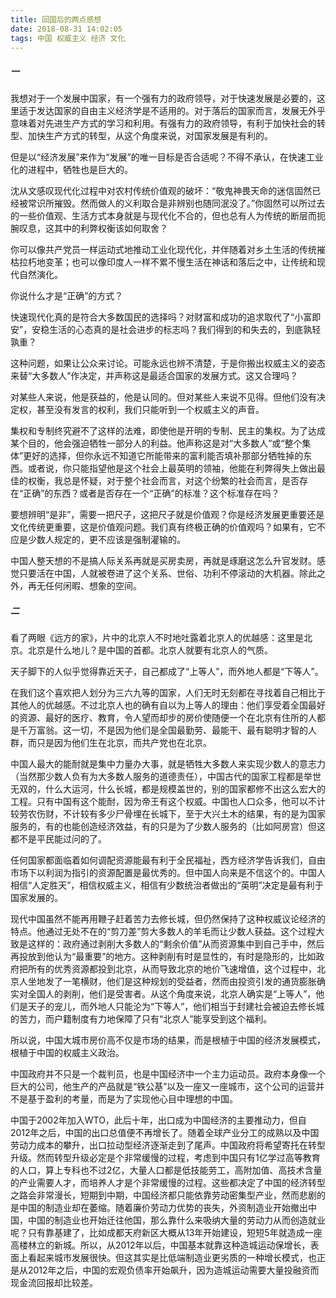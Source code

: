 ```yaml
---
title: 回国后的两点感想
date: 2018-08-31 14:02:05
tags: 中国 权威主义 经济 文化
---
```


##### 一

我想对于一个发展中国家，有一个强有力的政府领导，对于快速发展是必要的，这里适于发达国家的自由主义经济学是不适用的。对于落后的国家而言，发展无外乎意味着对先进生产方式的学习和利用。有强有力的政府领导，有利于加快社会的转型、加快生产方式的转型，从这个角度来说，对国家发展是有利的。

但是以“经济发展”来作为“发展”的唯一目标是否合适呢？不得不承认，在快速工业化的进程中，牺牲也是巨大的。

沈从文感叹现代化过程中对农村传统价值观的破坏：“敬鬼神畏天命的迷信固然已经被常识所摧毁。然而做人的义利取合是非辨别也随同泯没了。”你固然可以所过去的一些价值观、生活方式本身就是与现代化不合的，但也总有人为传统的断层而扼腕叹息，这其中的利弊权衡该如何取舍？

你可以像共产党员一样运动式地推动工业化现代化，并伴随着对乡土生活的传统摧枯拉朽地变革；也可以像印度人一样不累不慢生活在神话和落后之中，让传统和现代自然演化。

你说什么才是“正确”的方式？

快速现代化真的是符合大多数国民的选择吗？对财富和成功的追求取代了“小富即安”，安稳生活的心态真的是社会进步的标志吗？我们得到的和失去的，到底孰轻孰重？

这种问题，如果让公众来讨论。可能永远也辨不清楚，于是你搬出权威主义的姿态来替“大多数人”作决定，并声称这是最适合国家的发展方式。这又合理吗？

对某些人来说，他是获益的，他是认同的。但对某些人来说不见得。但他们没有决定权，甚至没有发言的权利，我们只能听到一个权威主义的声音。

集权和专制终究避不了这样的法难，即使他是开明的专制、民主的集权。为了达成某个目的，他会强迫牺牲一部分人的利益。他声称这是对“大多数人”或“整个集体”更好的选择，但你永远不知道它所能带来的富利能否填补那部分牺牲掉的东西。或者说，你只能指望他是这个社会上最英明的领袖，他能在利弊得失上做出最佳的权衡，我总是怀疑，对于整个社会而言，对这个纷繁的社会而言，是否存在“正确”的东西？或者是否存在一个“正确”的标准？这个标准存在吗？

要想辨明“是非”，需要一把尺子，这把尺子就是价值观？你是经济发展更重要还是文化传统更重要，这是价值观问题。我们真有终极正确的价值观吗？如果有，它不应是少数人规定的，更不应该是强制灌输的。

中国人整天想的不是搞人际关系再就是买房卖房，再就是琢磨这怎么升官发财。感觉只要活在中国，人就被卷进了这个关系、世俗、功利不停滚动的大机器。除此之外，再无任何闲暇、想象的空间。

##### 二

看了两眼《远方的家》，片中的北京人不时地吐露着北京人的优越感：这里是北京。北京是什么地儿？是中国的首都。北京人就要有北京人的气质。

天子脚下的人似乎觉得靠近天子，自己都成了“上等人”，而外地人都是“下等人”。

在我们这个喜欢把人划分为三六九等的国家，人们无时无刻都在寻找着自己相比于其他人的优越感。不过北京人也的确有自以为上等人的理由：他们享受着全国最好的资源、最好的医疗、教育，令人望而却步的房价使随便一个在北京有住所的人都是千万富翁。这一切，不是因为他们是全国最勤劳、最能干、最有聪明才智的人群，而只是因为他们生在北京，而共产党也在北京。

中国人最大的能耐就是集中力量办大事，就是牺牲大多数人来实现少数人的意志力（当然那少数人负有为大多数人服务的道德责任），中国古代的国家工程都是举世无双的，什么大运河，什么长城，都是规模盖世的，别的国家都修不出这么宏大的工程。只有中国有这个能耐，因为帝王有这个权威。中国也人口众多，他可以不计较劳农伤财，不计较有多少尸骨埋在长城下，至于大兴土木的结果，有的是为国家服务的，有的也能创造经济效益，有的只是为了少数人服务的（比如阿房宫）但这都不是平民能过问的了。

任何国家都面临着如何调配资源能最有利于全民福祉，西方经济学告诉我们，自由市场下以利润为指引的资源配置是最优秀的。但中国人向来是不信这个的。中国人相信“人定胜天”，相信权威主义，相信有少数统治者做出的“英明”决定是最有利于国家发展的。

现代中国虽然不能再用鞭子赶着苦力去修长城，但仍然保持了这种权威议论经济的特点。他通过无处不在的“剪刀差”剪大多数人的羊毛而让少数人获益。这个过程大致是这样的：政府通过剥削大多数人的“剩余价值”从而资源集中到自己手中，然后再投放到他认为“最重要”的地方。这种剥削有时是显性的，有时是隐形的，比如政府把所有的优秀资源都投到北京，从而导致北京的地价飞速增值，这个过程中，北京人坐地发了一笔横财，他们是这种规划的受益者，然而由投资引发的通货膨胀确实对全国人的剥削，他们是受害者。从这个角度来说，北京人确实是“上等人”，他们是天子的宠儿，而外地人只能沦为“下等人”，他们相当于封建社会被迫去修长城的苦力，而户籍制度有力地保障了只有“北京人”能享受到这个福利。

所以说，中国大城市房价高不仅是市场的结果，而是根植于中国的经济发展模式，根植于中国的权威主义政治。

中国政府并不只是一个裁判员，也是中国经济中一个主力运动员。政府本身像一个巨大的公司，他生产的产品就是“铁公基”以及一座又一座城市，这个公司的运营并不是基于盈利的考量，而是为了实现他心目中理想的中国。

中国于2002年加入WTO，此后十年，出口成为中国经济的主要推动力，但自2012年之后，中国的出口总值便不再增长了。随着全球产业分工的成熟以及中国劳动力成本的攀升，出口拉动型经济逐渐走到了尾声。中国政府将希望寄托在转型升级。然而转型升级必定是个非常缓慢的过程，考虑到中国只有1亿学过高等教育的人口，算上专科也不过2亿，大量人口都是低技能劳工，高附加值、高技术含量的产业需要人才，而培养人才是个非常缓慢的过程。这些都决定了中国的经济转型之路会非常漫长，短期到中期，中国经济都只能依靠劳动密集型产业，然而悲剧的是中国的制造业却在萎缩。随着廉价劳动力优势的丧失，外资制造业开始撤出中国，中国的制造业也开始迁往他国，那么靠什么来吸纳大量的劳动力从而创造就业呢？只有靠基建了，比如成都天府新区大概从13年开始建设，短短5年就造成一座高楼林立的新城。所以，从2012年以后，中国基本就靠这种造城运动保增长，表面上看起来城市发展很快。但这其实是比低端制造业更劣质的一种增长模式，也正是从2012年之后，中国的宏观负债率开始飙升，因为造城运动需要大量投融资而现金流回报却比较差。
